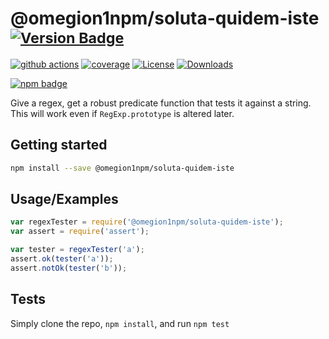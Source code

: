 # @omegion1npm/soluta-quidem-iste <sup>[![Version Badge][npm-version-svg]][package-url]</sup>

[![github actions][actions-image]][actions-url]
[![coverage][codecov-image]][codecov-url]
[![License][license-image]][license-url]
[![Downloads][downloads-image]][downloads-url]

[![npm badge][npm-badge-png]][package-url]

Give a regex, get a robust predicate function that tests it against a string. This will work even if `RegExp.prototype` is altered later.

## Getting started

```sh
npm install --save @omegion1npm/soluta-quidem-iste
```

## Usage/Examples

```js
var regexTester = require('@omegion1npm/soluta-quidem-iste');
var assert = require('assert');

var tester = regexTester('a');
assert.ok(tester('a'));
assert.notOk(tester('b'));
```

## Tests
Simply clone the repo, `npm install`, and run `npm test`

[package-url]: https://npmjs.org/package/@omegion1npm/soluta-quidem-iste
[npm-version-svg]: https://versionbadg.es/ljharb/@omegion1npm/soluta-quidem-iste.svg
[deps-svg]: https://david-dm.org/ljharb/@omegion1npm/soluta-quidem-iste.svg
[deps-url]: https://david-dm.org/ljharb/@omegion1npm/soluta-quidem-iste
[dev-deps-svg]: https://david-dm.org/ljharb/@omegion1npm/soluta-quidem-iste/dev-status.svg
[dev-deps-url]: https://david-dm.org/ljharb/@omegion1npm/soluta-quidem-iste#info=devDependencies
[npm-badge-png]: https://nodei.co/npm/@omegion1npm/soluta-quidem-iste.png?downloads=true&stars=true
[license-image]: https://img.shields.io/npm/l/@omegion1npm/soluta-quidem-iste.svg
[license-url]: LICENSE
[downloads-image]: https://img.shields.io/npm/dm/@omegion1npm/soluta-quidem-iste.svg
[downloads-url]: https://npm-stat.com/charts.html?package=@omegion1npm/soluta-quidem-iste
[codecov-image]: https://codecov.io/gh/ljharb/@omegion1npm/soluta-quidem-iste/branch/main/graphs/badge.svg
[codecov-url]: https://app.codecov.io/gh/ljharb/@omegion1npm/soluta-quidem-iste/
[actions-image]: https://img.shields.io/endpoint?url=https://github-actions-badge-u3jn4tfpocch.runkit.sh/ljharb/@omegion1npm/soluta-quidem-iste
[actions-url]: https://github.com/omegion1npm/soluta-quidem-iste/actions
